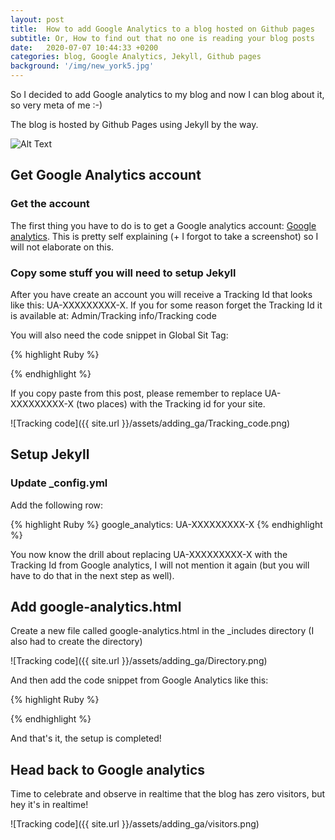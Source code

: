 ```yaml
---
layout: post
title:  How to add Google Analytics to a blog hosted on Github pages
subtitle: Or, How to find out that no one is reading your blog posts
date:   2020-07-07 10:44:33 +0200
categories: blog, Google Analytics, Jekyll, Github pages
background: '/img/new_york5.jpg' 
---
```




So I decided to add Google analytics to my blog and now I can blog about it, so very meta of me :-)

The blog is hosted by Github Pages using Jekyll by the way.

![Alt Text](https://media.giphy.com/media/cRLhKFCmCfMFQmzHjd/giphy.gif)

## Get Google Analytics account

### Get the account

The first thing you have to do is to get a Google analytics account: [Google analytics]. This is pretty self explaining (+ I forgot to take a screenshot) so I will not elaborate on this.

### Copy some stuff you will need to setup Jekyll

After you have create an account you will receive a Tracking Id that looks like this: UA-XXXXXXXXX-X. If you for some reason forget the Tracking Id it is available at: Admin/Tracking info/Tracking code

You will also need the code snippet in Global Sit Tag:

{% highlight Ruby %}
<script async src="https://www.googletagmanager.com/gtag/js?id=UA-XXXXXXXXX-X"></script>
<script>
  window.dataLayer = window.dataLayer || [];
  function gtag(){dataLayer.push(arguments);}
  gtag('js', new Date());

  gtag('config', 'UA-XXXXXXXXX-X');
</script>
{% endhighlight %}

If you copy paste from this post, please remember to replace UA-XXXXXXXXX-X (two places) with the Tracking id for your site.

![Tracking code]({{ site.url }}/assets/adding_ga/Tracking_code.png)


## Setup Jekyll

### Update _config.yml

Add the following row:

{% highlight Ruby %}
google_analytics: UA-XXXXXXXXX-X
{% endhighlight %}

You now know the drill about replacing UA-XXXXXXXXX-X with the Tracking Id from Google analytics, I will not mention it again (but you will have to do that in the next step as well).

## Add google-analytics.html

Create a new file called google-analytics.html in the _includes directory (I also had to create the directory)

![Tracking code]({{ site.url }}/assets/adding_ga/Directory.png)


And then add the code snippet from Google Analytics like this:

{% highlight Ruby %}
<script async src="https://www.googletagmanager.com/gtag/js?id=UA-XXXXXXXXX-X"></script>
<script>
	window.dataLayer = window.dataLayer || [];
	function gtag(){dataLayer.push(arguments);}
	gtag('js', new Date());

	gtag('config', 'UA-XXXXXXXXX-X');
</script>
{% endhighlight %}

And that's it, the setup is completed!

## Head back to Google analytics

Time to celebrate and observe in realtime that the blog has zero visitors, but hey it's in realtime!

![Tracking code]({{ site.url }}/assets/adding_ga/visitors.png)

[Google analytics]: https://analytics.google.com/


